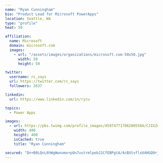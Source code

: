 ```yaml
---
name: "Ryan Cunningham"
bio: "Product Lead for Microsoft PowerApps"
location: Seattle, WA
type: "profile"
heat: 50

affiliation:
  name: Microsoft
  domain: microsoft.com
  images:
    - url: "/assets/images/organizations/microsoft.com-50x50.jpg"
      width: 50
      height: 50

twitter:
  username: rc_says
  url: https://twitter.com/rc_says
  followers: 2637

linkedin:
  url: https://www.linkedin.com/in/rycu

topics:
  - Power Apps

images:
  - url: https://pbs.twimg.com/profile_images/459747717862805504/CJIGZejd_400x400.png
    width: 400
    height: 400
    isCached: true
    title: "Ryan Cunningham"

secured: "Dn+B0LQnL6hWgWwnomx+pOn7vutrmlpebJ2CfEBPgtA/4cBXtvflxU4HGQ9rj+Su7CVtXZ79J8RpDBN73FpiQQL7L6DJ/4+sVmWvhYfQGWD2UM/Qg24G4QdYiSgju1rHyfQ/4lGohHxZsORShAv+M+2B0qSy/o5syTK6ChR/jPt1S2zT44PIRti/fEg+gERHUOaJliYcrtClPG3Z+0WODSDhBlUAuToLPP4znu7wJN87fmJHGTh6y8Ar/PkUx6hy85vohcMc540taZlcB/00ts4956+x7RT5AvnN4UEdgk9KwqSzPC2hru5wRRb6W8WrHwd+GAjd2GMhc/qgqkJo1XIXMkXgJ2YFHBZbev9oANGNoj5kgubvcx9J/Da2dYCqz/320Unu+hBMiFBRiEes89aNlaTpqH9UDhhtFU8Tdk4=;soUN7zhVsqknAQk3o6hOqg=="
---
```


